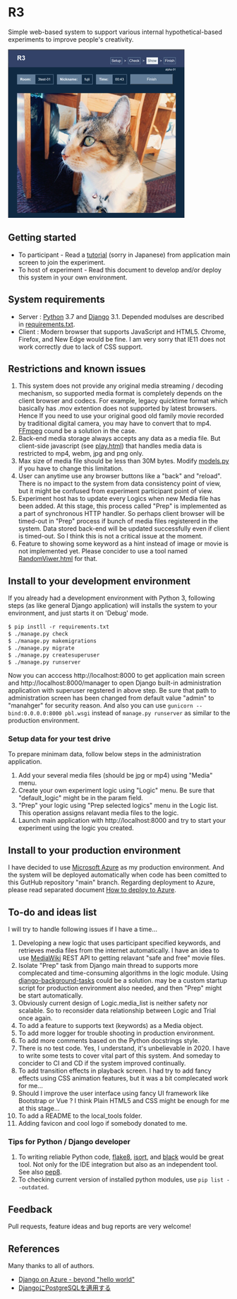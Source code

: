 # R3
Simple web-based system to support various internal hypothetical-based experiments to improve people's creativity.

![screenshot](doc/screenshot-play.png)

## Getting started
- To participant - Read a [tutorial](static/tutorial.html) (sorry in Japanese) from application main screen to join the experiment.
- To host of experiment - Read this document to develop and/or deploy this system in your own environment.

## System requirements
- Server : [Python](https://www.python.org/) 3.7 and [Django](https://www.djangoproject.com/) 3.1. Depended modulses are described in [requirements.txt](requirements.txt).
- Client : Modern browser that supports JavaScript and HTML5. Chrome, Firefox, and New Edge would be fine. I am very sorry that IE11 does not work correctly due to lack of CSS support.

## Restrictions and known issues
1. This system does not provide any original media streaming / decoding mechanism, so supported media format is completely depends on the client browser and codecs. For example, legacy quicktime format which basically has .mov extention does not supported by latest browsers. Hence If you need to use your original good old family movie recorded by traditional digital camera, you may have to convert that to mp4. [FFmpeg](https://ffmpeg.org/) cound be a solution in the case.
1. Back-end media storage always accepts any data as a media file. But client-side javascript (see [play.html](r3/templates/play.html)) that handles media data is restricted to mp4, webm, jpg and png only.
1. Max size of media file should be less than 30M bytes. Modify [models.py](r3/models.py) if you have to change this limitation.
1. User can anytime use any browser buttons like a "back" and "reload". There is no impact to the system from data consistency point of view, but it might be confused from experiment participant point of view.
1. Experiment host has to update every Logics when new Media file has been added. At this stage, this process called "Prep" is implemented as a part of synchronous HTTP handler. So perhaps client browser will be timed-out in "Prep" process if bunch of media files registererd in the system. Data stored back-end will be updated successfully even if client is timed-out. So I think this is not a critical issue at the moment.
1. Feature to showing some keyword as a hint instead of image or movie is not implemented yet. Please concider to use a tool named [RandomViwer.html](local_tool/RandomViewer.html) for that.

## Install to your development environment
If you already had a development environment with Python 3, following steps (as like general Django application) will installs the system to your environment, and just starts it on 'Debug' mode.
```
$ pip instll -r requirements.txt
$ ./manage.py check
$ ./manage.py makemigrations
$ ./manage.py migrate
$ ./manage.py createsuperuser
$ ./manage.py runserver
```
Now you can acccess http://localhost:8000 to get application main screen and http://localhost:8000/manager to open Django built-in administration application with superuser regstered in above step. Be sure that path to administration screen has been changed from default value "admin" to "manahger" for security reason. And also you can use `gunicorn --bind:0.0.0.0:8000 pbl.wsgi` instead of `manage.py runserver` as similar to the production environment.

### Setup data for your test drive
To prepare minimam data, follow below steps in the administration application.
 1. Add your several media files (should be jpg or mp4) using "Media" menu.
 1. Create your own experiment logic using "Logic" menu. Be sure that "default_logic" might be in the param field.
 1. "Prep" your logic using "Prep selected logics" menu in the Logic list. This operation assigns relavant media files to the logic.
 1. Launch main application with http://localhost:8000 and try to start your experiment using the logic you created.

## Install to your production environment
 I have decided to use [Microsoft Azure](https://azure.microsoft.com) as my production environment. And the system will be deployed automatically when code has been comitted to this GutHub repository "main" branch. Regarding deployment to Azure, please read separated document [How to deploy to Azure](doc/PRODUCTION.md).

## To-do and ideas list
I will try to handle following issues if I have a time...
1. Developing a new logic that uses participant specified keywords, and retrieves media files from the internet automatically. I have an idea to use [MediaWiki](https://www.mediawiki.org/) REST API to getting relavant "safe and free" movie files.
1. Isolate "Prep" task from Django main thread to supports more complecated and time-consuming algorithms in the logic module. Using [django-background-tasks](https://django-background-tasks.readthedocs.io/) could be a solution. may be a custom startup script for production environment also needed, and then "Prep" might be start automatically.
1. Obviously current design of Logic.media_list is neither safety nor scalable. So to reconsider data relationship between Logic and Trial once again.
1. To add a feature to supports text (keywords) as a Media object.
1. To add more logger for trouble shooting in production environment.
1. To add more comments based on the Python docstrings style.
1. There is no test code. Yes, I understand, it's unbelievable in 2020. I have to write some tests to cover vital part of this system. And someday to concider to CI and CD if the system improved continually.
1. To add transition effects in playback screen. I had try to add fancy effects using CSS animation features, but it was a bit complecated work for me...
1. Should I improve the user interface using fancy UI framework like Bootstrap or Vue ? I think Plain HTML5 and CSS might be enough for me at this stage...
1. To add a README to the local_tools folder.
1. Adding favicon and cool logo if somebody donated to me.

### Tips for Python / Django developer
1. To writing reliable Python code, [flake8](https://pypi.org/project/flake8/), [isort](https://pypi.org/project/isort/), and [black](https://github.com/psf/black) would be great tool. Not only for the IDE integration but also as an independent tool. See also [pep8](https://pep8.readthedocs.io/).
1. To checking current version of installed python modules, use ```pip list --outdated```.

## Feedback
Pull requests, feature ideas and bug reports are very welcome!

## References
Many thanks to all of authors.
 - [Django on Azure - beyond "hello world"](https://tonybaloney.github.io/posts/django-on-azure-beyond-hello-world.html)
 - [DjangoにPostgreSQLを適用する](https://qiita.com/shigechioyo/items/9b5a03ceead6e5ec87ec)
 
